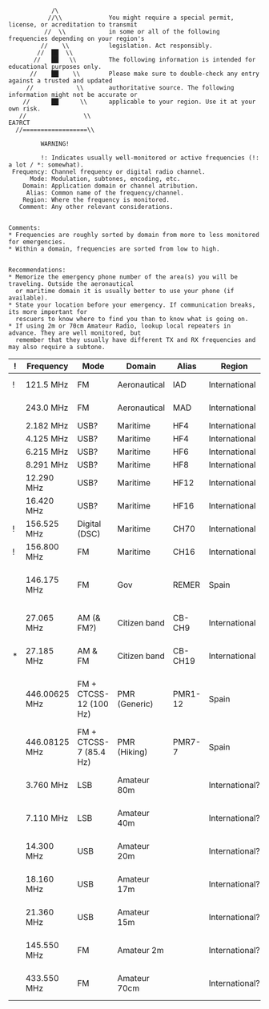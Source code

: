 ```
            /\
           //\\             You might require a special permit, license, or acreditation to transmit
          //  \\            in some or all of the following frequencies depending on your region's
         //    \\           legislation. Act responsibly.
        //  ██  \\
       //   ██   \\         The following information is intended for educational purposes only.
      //    ██    \\        Please make sure to double-check any entry against a trusted and updated
     //            \\       authoritative source. The following information might not be accurate or
    //      ██      \\      applicable to your region. Use it at your own risk.
   //                \\                                                                       EA7RCT
  //==================\\

         WARNING!
```

```
         !: Indicates usually well-monitored or active frequencies (!: a lot / *: somewhat).
 Frequency: Channel frequency or digital radio channel.
      Mode: Modulation, subtones, encoding, etc.
    Domain: Application domain or channel atribution.
     Alias: Common name of the frequency/channel.
    Region: Where the frequency is monitored.
   Comment: Any other relevant considerations.


Comments:
* Frequencies are roughly sorted by domain from more to less monitored for emergencies.
* Within a domain, frequencies are sorted from low to high.


Recommendations:
* Memorize the emergency phone number of the area(s) you will be traveling. Outside the aeronautical
  or maritime domain it is usually better to use your phone (if available).
* State your location before your emergency. If communication breaks, its more important for
  rescuers to know where to find you than to know what is going on.
* If using 2m or 70cm Amateur Radio, lookup local repeaters in advance. They are well monitored, but
  remember that they usually have different TX and RX frequencies and may also require a subtone.
```

| ! | Frequency     | Mode                   | Domain       | Alias   | Region         | Comment   |
| - | ------------- | ---------------------- | ------------ | ------- | -------------- | --------- |
| ! | 121.5 MHz     | FM                     | Aeronautical | IAD     | International  | International Air Distress |
|   | 243.0 MHz     | FM                     | Aeronautical | MAD     | International  | Military Air Distress |
|   | 2.182 MHz     | USB?                   | Maritime     | HF4     | International  |           |
|   | 4.125 MHz     | USB?                   | Maritime     | HF4     | International  |           |
|   | 6.215 MHz     | USB?                   | Maritime     | HF6     | International  |           |
|   | 8.291 MHz     | USB?                   | Maritime     | HF8     | International  |           |
|   | 12.290 MHz    | USB?                   | Maritime     | HF12    | International  |           |
|   | 16.420 MHz    | USB?                   | Maritime     | HF16    | International  |           |
| ! | 156.525 MHz   | Digital (DSC)          | Maritime     | CH70    | International  |           |
| ! | 156.800 MHz   | FM                     | Maritime     | CH16    | International  |           |
|   | 146.175 MHz   | FM                     | Gov          | REMER   | Spain          | Red de radio emergencias del Ministerio del Interior |
|   | 27.065 MHz    | AM (& FM?)             | Citizen band | CB-CH9  | International  | Not exlcusive, only recommended |
| * | 27.185 MHz    | AM & FM                | Citizen band | CB-CH19 | International  | Road and trucker channel |
|   | 446.00625 MHz | FM + CTCSS-12 (100 Hz) | PMR (Generic)| PMR1-12 | Spain          | 1-12 = 112 = Spanish emergency phone number |
|   | 446.08125 MHz | FM + CTCSS-7 (85.4 Hz) | PMR (Hiking) | PMR7-7  | Spain          |           |
|   | 3.760 MHz     | LSB                    | Amateur 80m  |         | International? | Not exlcusive, only recommended |
|   | 7.110 MHz     | LSB                    | Amateur 40m  |         | International? | Not exlcusive, only recommended |
|   | 14.300 MHz    | USB                    | Amateur 20m  |         | International? | Not exlcusive, only recommended |
|   | 18.160 MHz    | USB                    | Amateur 17m  |         | International? | Not exlcusive, only recommended |
|   | 21.360 MHz    | USB                    | Amateur 15m  |         | International? | Not exlcusive, only recommended |
|   | 145.550 MHz   | FM                     | Amateur 2m   |         | International? | Not exlcusive, only recommended |
|   | 433.550 MHz   | FM                     | Amateur 70cm |         | International? | Not exlcusive, only recommended |
